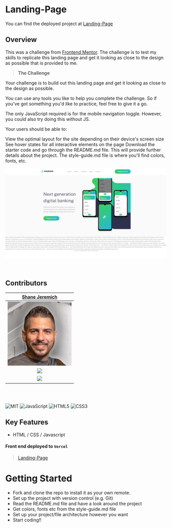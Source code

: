 # Landing-Page

You can find the deployed project at [Landing-Page](http://landing-page.shanejeremich.vercel.app/)

## Overview

This was a challenge from [Frontend Mentor](https://www.frontendmentor.io/challenges/easybank-landing-page-WaUhkoDN/hub/easybank-landing-page-6jVtpaX8Q). The challenge is to test my skills to replicate this landing page and get it looking as close to the design as possible that is provided to me.

> **The Challenge**

Your challenge is to build out this landing page and get it looking as close to the design as possible.

You can use any tools you like to help you complete the challenge. So if you've got something you'd like to practice, feel free to give it a go.

The only JavaScript required is for the mobile navigation toggle. However, you could also try doing this without JS.

Your users should be able to:

View the optimal layout for the site depending on their device's screen size
See hover states for all interactive elements on the page
Download the starter code and go through the README.md file. This will provide further details about the project. The style-guide.md file is where you'll find colors, fonts, etc.

![Landing Page](/images/landingpage.jpg)

<br>

## Contributors

|                                        [Shane Jeremich](https://github.com/sjeremich23)                                        |
| :----------------------------------------------------------------------------------------------------------------------------: |
|                         [<img src="images/shane.png" width = "200" />](https://github.com/sjeremich23)                         |
|                    [<img src="https://github.com/favicon.ico" width="15"> ](https://github.com/sjeremich23)                    |
| [ <img src="https://static.licdn.com/sc/h/al2o9zrvru7aqj8e1x2rzsrca" width="15"> ](https://www.linkedin.com/in/shanejeremich/) |

<br>
<br>

![MIT](https://img.shields.io/packagist/l/doctrine/orm.svg)
![JavaScript](https://img.shields.io/badge/javascript-%23323330.svg?&logo=javascript&logoColor=%23F7DF1E)
![HTML5](https://img.shields.io/badge/html5-%23E34F26.svg?logo=html5&logoColor=white)
![CSS3](https://img.shields.io/badge/css3-%231572B6.svg?logo=css3&logoColor=white)

## Key Features

- HTML / CSS / Javascript

#### Front end deployed to `Vercel`

> [Landing-Page](http://landing-page.shanejeremich.vercel.app/)

# Getting Started

- Fork and clone the repo to install it as your own remote.
- Set up the project with version control (e.g. Git)
- Read the README.md file and have a look around the project
- Get colors, fonts etc from the style-guide.md file
- Set up your project/file architecture however you want
- Start coding!!
